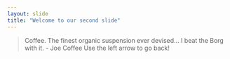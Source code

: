 ```yaml
---
layout: slide
title: "Welcome to our second slide"
---
```

> Coffee. The finest organic suspension ever devised... I beat the Borg with it. - Joe Coffee
Use the left arrow to go back!
